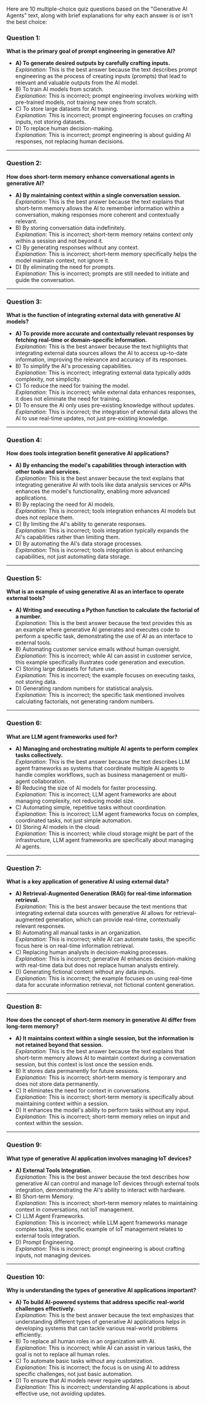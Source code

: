 Here are 10 multiple-choice quiz questions based on the "Generative AI Agents" text, along with brief explanations for why each answer is or isn't the best choice:

### Question 1:
**What is the primary goal of prompt engineering in generative AI?**
- **A) To generate desired outputs by carefully crafting inputs.**  
  *Explanation:* This is the best answer because the text describes prompt engineering as the process of creating inputs (prompts) that lead to relevant and valuable outputs from the AI model.
- B) To train AI models from scratch.  
  *Explanation:* This is incorrect; prompt engineering involves working with pre-trained models, not training new ones from scratch.
- C) To store large datasets for AI training.  
  *Explanation:* This is incorrect; prompt engineering focuses on crafting inputs, not storing datasets.
- D) To replace human decision-making.  
  *Explanation:* This is incorrect; prompt engineering is about guiding AI responses, not replacing human decisions.

---

### Question 2:
**How does short-term memory enhance conversational agents in generative AI?**
- **A) By maintaining context within a single conversation session.**  
  *Explanation:* This is the best answer because the text explains that short-term memory allows the AI to remember information within a conversation, making responses more coherent and contextually relevant.
- B) By storing conversation data indefinitely.  
  *Explanation:* This is incorrect; short-term memory retains context only within a session and not beyond it.
- C) By generating responses without any context.  
  *Explanation:* This is incorrect; short-term memory specifically helps the model maintain context, not ignore it.
- D) By eliminating the need for prompts.  
  *Explanation:* This is incorrect; prompts are still needed to initiate and guide the conversation.

---

### Question 3:
**What is the function of integrating external data with generative AI models?**
- **A) To provide more accurate and contextually relevant responses by fetching real-time or domain-specific information.**  
  *Explanation:* This is the best answer because the text highlights that integrating external data sources allows the AI to access up-to-date information, improving the relevance and accuracy of its responses.
- B) To simplify the AI's processing capabilities.  
  *Explanation:* This is incorrect; integrating external data typically adds complexity, not simplicity.
- C) To reduce the need for training the model.  
  *Explanation:* This is incorrect; while external data enhances responses, it does not eliminate the need for training.
- D) To ensure the AI only uses pre-existing knowledge without updates.  
  *Explanation:* This is incorrect; the integration of external data allows the AI to use real-time updates, not just pre-existing knowledge.

---

### Question 4:
**How does tools integration benefit generative AI applications?**
- **A) By enhancing the model's capabilities through interaction with other tools and services.**  
  *Explanation:* This is the best answer because the text explains that integrating generative AI with tools like data analysis services or APIs enhances the model's functionality, enabling more advanced applications.
- B) By replacing the need for AI models.  
  *Explanation:* This is incorrect; tools integration enhances AI models but does not replace them.
- C) By limiting the AI's ability to generate responses.  
  *Explanation:* This is incorrect; tools integration typically expands the AI's capabilities rather than limiting them.
- D) By automating the AI's data storage processes.  
  *Explanation:* This is incorrect; tools integration is about enhancing capabilities, not just automating data storage.

---

### Question 5:
**What is an example of using generative AI as an interface to operate external tools?**
- **A) Writing and executing a Python function to calculate the factorial of a number.**  
  *Explanation:* This is the best answer because the text provides this as an example where generative AI generates and executes code to perform a specific task, demonstrating the use of AI as an interface to external tools.
- B) Automating customer service emails without human oversight.  
  *Explanation:* This is incorrect; while AI can assist in customer service, this example specifically illustrates code generation and execution.
- C) Storing large datasets for future use.  
  *Explanation:* This is incorrect; the example focuses on executing tasks, not storing data.
- D) Generating random numbers for statistical analysis.  
  *Explanation:* This is incorrect; the specific task mentioned involves calculating factorials, not generating random numbers.

---

### Question 6:
**What are LLM agent frameworks used for?**
- **A) Managing and orchestrating multiple AI agents to perform complex tasks collectively.**  
  *Explanation:* This is the best answer because the text describes LLM agent frameworks as systems that coordinate multiple AI agents to handle complex workflows, such as business management or multi-agent collaboration.
- B) Reducing the size of AI models for faster processing.  
  *Explanation:* This is incorrect; LLM agent frameworks are about managing complexity, not reducing model size.
- C) Automating simple, repetitive tasks without coordination.  
  *Explanation:* This is incorrect; LLM agent frameworks focus on complex, coordinated tasks, not just simple automation.
- D) Storing AI models in the cloud.  
  *Explanation:* This is incorrect; while cloud storage might be part of the infrastructure, LLM agent frameworks are specifically about managing AI agents.

---

### Question 7:
**What is a key application of generative AI using external data?**
- **A) Retrieval-Augmented Generation (RAG) for real-time information retrieval.**  
  *Explanation:* This is the best answer because the text mentions that integrating external data sources with generative AI allows for retrieval-augmented generation, which can provide real-time, contextually relevant responses.
- B) Automating all manual tasks in an organization.  
  *Explanation:* This is incorrect; while AI can automate tasks, the specific focus here is on real-time information retrieval.
- C) Replacing human analysts in decision-making processes.  
  *Explanation:* This is incorrect; generative AI enhances decision-making with real-time data but does not replace human analysts entirely.
- D) Generating fictional content without any data inputs.  
  *Explanation:* This is incorrect; the example focuses on using real-time data for accurate information retrieval, not fictional content generation.

---

### Question 8:
**How does the concept of short-term memory in generative AI differ from long-term memory?**
- **A) It maintains context within a single session, but the information is not retained beyond that session.**  
  *Explanation:* This is the best answer because the text explains that short-term memory allows AI to maintain context during a conversation session, but this context is lost once the session ends.
- B) It stores data permanently for future sessions.  
  *Explanation:* This is incorrect; short-term memory is temporary and does not store data permanently.
- C) It eliminates the need for context in conversations.  
  *Explanation:* This is incorrect; short-term memory is specifically about maintaining context within a session.
- D) It enhances the model's ability to perform tasks without any input.  
  *Explanation:* This is incorrect; short-term memory relies on input and context within the session.

---

### Question 9:
**What type of generative AI application involves managing IoT devices?**
- **A) External Tools Integration.**  
  *Explanation:* This is the best answer because the text describes how generative AI can control and manage IoT devices through external tools integration, demonstrating the AI's ability to interact with hardware.
- B) Short-term Memory.  
  *Explanation:* This is incorrect; short-term memory relates to maintaining context in conversations, not IoT management.
- C) LLM Agent Frameworks.  
  *Explanation:* This is incorrect; while LLM agent frameworks manage complex tasks, the specific example of IoT management relates to external tools integration.
- D) Prompt Engineering.  
  *Explanation:* This is incorrect; prompt engineering is about crafting inputs, not managing devices.

---

### Question 10:
**Why is understanding the types of generative AI applications important?**
- **A) To build AI-powered systems that address specific real-world challenges effectively.**  
  *Explanation:* This is the best answer because the text emphasizes that understanding different types of generative AI applications helps in developing systems that can tackle various real-world problems efficiently.
- B) To replace all human roles in an organization with AI.  
  *Explanation:* This is incorrect; while AI can assist in various tasks, the goal is not to replace all human roles.
- C) To automate basic tasks without any customization.  
  *Explanation:* This is incorrect; the focus is on using AI to address specific challenges, not just basic automation.
- D) To ensure that AI models never require updates.  
  *Explanation:* This is incorrect; understanding AI applications is about effective use, not avoiding updates.
